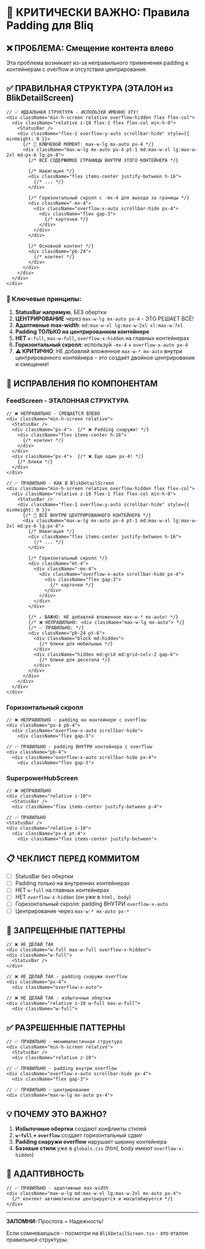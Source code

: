 # 🎯 КРИТИЧЕСКИ ВАЖНО: Правила Padding для Bliq

## ❌ ПРОБЛЕМА: Смещение контента влево

Эта проблема возникает из-за неправильного применения padding к контейнерам с overflow и отсутствия центрирования.

## ✅ ПРАВИЛЬНАЯ СТРУКТУРА (ЭТАЛОН из BlikDetailScreen)

```tsx
// ✅ ИДЕАЛЬНАЯ СТРУКТУРА - ИСПОЛЬЗУЙ ИМЕННО ЭТУ!
<div className="min-h-screen relative overflow-hidden flex flex-col">
  <div className="relative z-10 flex-1 flex flex-col min-h-0">
    <StatusBar />
    <div className="flex-1 overflow-y-auto scrollbar-hide" style={{ minHeight: 0 }}>
      {/* 🎯 КЛЮЧЕВОЙ МОМЕНТ: max-w-lg mx-auto px-4 */}
      <div className="max-w-lg mx-auto px-4 pt-1 md:max-w-xl lg:max-w-2xl md:px-6 lg:px-8">
        {/* ВСЁ СОДЕРЖИМОЕ СТРАНИЦЫ ВНУТРИ ЭТОГО КОНТЕЙНЕРА */}
        
        {/* Навигация */}
        <div className="flex items-center justify-between h-16">
          {/* ... */}
        </div>
        
        {/* Горизонтальный скролл с -mx-4 для выхода за границы */}
        <div className="-mx-4">
          <div className="overflow-x-auto scrollbar-hide px-4">
            <div className="flex gap-3">
              {/* карточки */}
            </div>
          </div>
        </div>
        
        {/* Основной контент */}
        <div className="pb-24">
          {/* контент */}
        </div>
      </div>
    </div>
  </div>
</div>
```

### 🔑 Ключевые принципы:

1. **StatusBar напрямую**, БЕЗ обертки
2. **ЦЕНТРИРОВАНИЕ** через `max-w-lg mx-auto px-4` - ЭТО РЕШАЕТ ВСЁ!
3. **Адаптивные max-width**: `md:max-w-xl lg:max-w-2xl xl:max-w-7xl`
4. **Padding ТОЛЬКО на центрированном контейнере**
5. **НЕТ** `w-full`, `max-w-full`, `overflow-x-hidden` на главных контейнерах
6. **Горизонтальный скролл**: используй `-mx-4` + `overflow-x-auto px-4`
7. **⚠️ КРИТИЧНО**: НЕ добавляй вложенное `max-w-* mx-auto` внутри центрированного контейнера - это создаёт двойное центрирование и смещение!

## 🔧 ИСПРАВЛЕНИЯ ПО КОМПОНЕНТАМ

### FeedScreen - ЭТАЛОННАЯ СТРУКТУРА

```tsx
// ❌ НЕПРАВИЛЬНО - СМЕЩАЕТСЯ ВЛЕВО
<div className="min-h-screen relative">
  <StatusBar />
  <div className="px-4">  {/* ❌ Padding снаружи! */}
    <div className="flex items-center h-16">
      {/* контент */}
    </div>
  </div>
  <div className="px-4">  {/* ❌ Еще один px-4! */}
    {/* блики */}
  </div>
</div>

// ✅ ПРАВИЛЬНО - КАК В BlikDetailScreen
<div className="min-h-screen relative overflow-hidden flex flex-col">
  <div className="relative z-10 flex-1 flex flex-col min-h-0">
    <StatusBar />
    <div className="flex-1 overflow-y-auto scrollbar-hide" style={{ minHeight: 0 }}>
      {/* 🎯 ВСЁ ВНУТРИ ЦЕНТРИРОВАННОГО КОНТЕЙНЕРА */}
      <div className="max-w-lg mx-auto px-4 pt-1 md:max-w-xl lg:max-w-2xl md:px-6 lg:px-8">
        {/* Навигация */}
        <div className="flex items-center justify-between h-16">
          {/* ... */}
        </div>
        
        {/* Горизонтальный скролл */}
        <div className="mt-4">
          <div className="-mx-4">
            <div className="overflow-x-auto scrollbar-hide px-4">
              <div className="flex gap-3">
                {/* карточки */}
              </div>
            </div>
          </div>
        </div>
        
        {/* ⚠️ ВАЖНО: НЕ добавляй вложенное max-w-* mx-auto! */}
        {/* ❌ НЕПРАВИЛЬНО: <div className="max-w-lg mx-auto"> */}
        {/* ✅ ПРАВИЛЬНО: */}
        <div className="pb-24 pt-6">
          <div className="block md:hidden">
            {/* блики для мобильных */}
          </div>
          <div className="hidden md:grid md:grid-cols-2 gap-6">
            {/* блики для десктопа */}
          </div>
        </div>
      </div>
    </div>
  </div>
</div>
```

### Горизонтальный скролл

```tsx
// ❌ НЕПРАВИЛЬНО - padding на контейнере с overflow
<div className="px-4 pb-4">
  <div className="overflow-x-auto scrollbar-hide">
    <div className="flex gap-3">

// ✅ ПРАВИЛЬНО - padding ВНУТРИ контейнера с overflow
<div className="pb-4">
  <div className="overflow-x-auto scrollbar-hide px-4">
    <div className="flex gap-3">
```

### SuperpowerHubScreen

```tsx
// ❌ НЕПРАВИЛЬНО
<div className="relative z-10">
  <StatusBar />
  <div className="flex items-center justify-between p-4">

// ✅ ПРАВИЛЬНО
<StatusBar />
<div className="relative z-10">
  <div className="px-4 pt-4">
    <div className="flex items-center justify-between">
```

## 📋 ЧЕКЛИСТ ПЕРЕД КОММИТОМ

- [ ] StatusBar без обертки
- [ ] Padding только на внутренних контейнерах
- [ ] НЕТ `w-full` на главных контейнерах
- [ ] НЕТ `overflow-x-hidden` (он уже в `html, body`)
- [ ] Горизонтальный скролл: padding ВНУТРИ `overflow-x-auto`
- [ ] Центрирование через `max-w-* mx-auto px-*`

## 🚨 ЗАПРЕЩЕННЫЕ ПАТТЕРНЫ

```tsx
// ❌ НЕ ДЕЛАЙ ТАК
<div className="w-full max-w-full overflow-x-hidden">
<div className="w-full">
  <StatusBar />
</div>

// ❌ НЕ ДЕЛАЙ ТАК - padding снаружи overflow
<div className="px-4">
  <div className="overflow-x-auto">

// ❌ НЕ ДЕЛАЙ ТАК - избыточные обертки
<div className="relative z-10 w-full max-w-full">
  <div className="w-full">
```

## ✅ РАЗРЕШЕННЫЕ ПАТТЕРНЫ

```tsx
// ✅ ПРАВИЛЬНО - минималистичная структура
<div className="min-h-screen relative">
  <StatusBar />
  <div className="relative z-10">

// ✅ ПРАВИЛЬНО - padding внутри overflow
<div className="overflow-x-auto scrollbar-hide px-4">
  <div className="flex gap-3">

// ✅ ПРАВИЛЬНО - центрирование
<div className="max-w-lg mx-auto px-4">
```

## 💡 ПОЧЕМУ ЭТО ВАЖНО?

1. **Избыточные обертки** создают конфликты стилей
2. **`w-full` + `overflow`** создает горизонтальный сдвиг
3. **Padding снаружи overflow** нарушает ширину контейнера
4. **Базовые стили** уже в `globals.css` (html, body имеют `overflow-x: hidden`)

## 🎨 АДАПТИВНОСТЬ

```tsx
// ✅ ПРАВИЛЬНО - адаптивные max-width
<div className="max-w-lg md:max-w-xl lg:max-w-2xl mx-auto px-4">
  {/* контент автоматически центрируется и масштабируется */}
</div>
```

---

**ЗАПОМНИ:** Простота = Надежность! 

Если сомневаешься - посмотри на `BlikDetailScreen.tsx` - это эталон правильной структуры.
